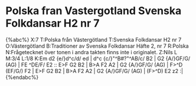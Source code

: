 # Polska fran Vastergotland Svenska Folkdansar H2 nr 7

{%abc%}
X:7
T:Polska från Västergötland
T:Svenska Folkdansar H2 nr 7
O:Västergötland
B:Traditioner av Svenska Folkdansar Häfte 2, nr 7
R:Polska
N:Frågetecknet över tonen i andra takten finns inte i originalet.
Z:Nils L
M:3/4
L:1/8
K:Em
d2 {e/}d^c/d/ ed | d^c {c/}"^B\#?"^AB/c/ B2 | G2 {A/}GF/G/ (AG) | FE ^DE/F/ E2 ::
E>F G2 B2 | B>A F2 A2 | G2 {A/}GF/G/ (AG) | F>^D (EF/G/) F2 |
E>F G2 B2 | B>A F2 A2 | G2 {A/}GF/G/ (AG) | (F>^D) E2 z2 :|
{%endabc%}
